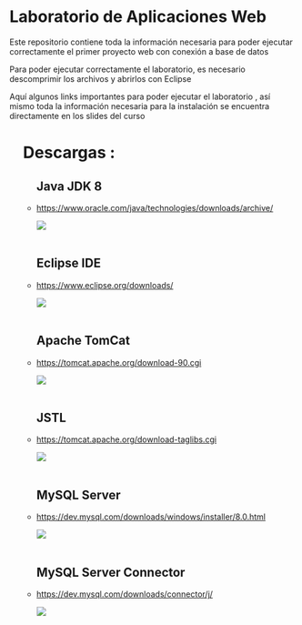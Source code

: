 <!DOCTYPE html>
<html>
<body>
	<h1>Laboratorio de Aplicaciones Web</h1>
	<p>Este repositorio contiene toda la información necesaria para poder ejecutar correctamente el primer proyecto web con conexión a base de datos</p>
	<p>Para poder ejecutar correctamente el laboratorio, es necesario descomprimir los archivos y abrirlos con Eclipse</p>
	<p>Aquí algunos links importantes para poder ejecutar el laboratorio , así mismo toda la información necesaria para la instalación se encuentra directamente en los slides del curso</p>
	<ul>
		<h1>Descargas :</h1>
		<p></p>
		<ul>
			<h2>Java JDK 8</h2>
			<li><a href="https://www.oracle.com/java/technologies/downloads/archive/">https://www.oracle.com/java/technologies/downloads/archive/</a></li>
			<p></p>
			<img class="Java" src="https://user-images.githubusercontent.com/52389293/235004196-12049665-61c2-4066-a10d-6cc7a84f18d1.jpg">
			<br></br>
			<h2>Eclipse IDE</h2>
			<li><a href="https://www.eclipse.org/downloads/">https://www.eclipse.org/downloads/</a></li>
			<p></p>
			<img class="img-visual" src="https://user-images.githubusercontent.com/52389293/235003823-a3a7afdc-7716-4f90-a222-35a00f370b4d.jpg">
			<br></br>
			<h2>Apache TomCat</h2>
			<li><a href="https://tomcat.apache.org/download-90.cgi">https://tomcat.apache.org/download-90.cgi</a></li>
			<p></p>
			<img class="img-visual" src="https://user-images.githubusercontent.com/52389293/235278507-4e4e4f12-20df-4430-af6a-ff10cbc82943.png">
			<br></br>
			<h2>JSTL</h2>
			<li><a href="https://tomcat.apache.org/download-taglibs.cgi">https://tomcat.apache.org/download-taglibs.cgi</a></li>
			<p></p>
			<img class="img-visual" src="https://user-images.githubusercontent.com/52389293/235278692-94201857-8ce6-40a3-a383-07d36a806d8f.png">
      <br></br>
			<h2>MySQL Server</h2>
			<li><a href="https://dev.mysql.com/downloads/windows/installer/8.0.html">https://dev.mysql.com/downloads/windows/installer/8.0.html</a></li>
			<p></p>
			<img class="img-visual" src="https://user-images.githubusercontent.com/52389293/235278692-94201857-8ce6-40a3-a383-07d36a806d8f.png">
      <br></br>
			<h2>MySQL Server Connector</h2>
			<li><a href="https://dev.mysql.com/downloads/connector/j/">https://dev.mysql.com/downloads/connector/j/</a></li>
			<p></p>
			<img class="img-visual" src="https://user-images.githubusercontent.com/52389293/235278692-94201857-8ce6-40a3-a383-07d36a806d8f.png">
		</ul>
</body>
</html>
